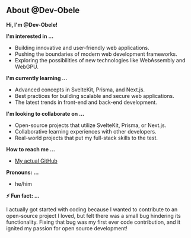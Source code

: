 ## About @Dev-Obele

**Hi, I'm @Dev-Obele!**

**I'm interested in ...**

* Building innovative and user-friendly web applications.
* Pushing the boundaries of modern web development frameworks.
* Exploring the possibilities of new technologies like WebAssembly and WebGPU.

**I'm currently learning ...**

* Advanced concepts in SvelteKit, Prisma, and Next.js.
* Best practices for building scalable and secure web applications.
* The latest trends in front-end and back-end development.

**I'm looking to collaborate on ...**

* Open-source projects that utilize SvelteKit, Prisma, or Next.js.
* Collaborative learning experiences with other developers.
* Real-world projects that put my full-stack skills to the test.

**How to reach me ...**

* [My actual GitHub](https://github.com/Michael-Obele)

**Pronouns: ...**

* he/him

**⚡ Fun fact: ...**

I actually got started with coding because I wanted to contribute to an open-source project I loved, but felt there was a small bug hindering its functionality. Fixing that bug was my first ever code contribution, and it ignited my passion for open source development!
<!---
Dev-Obele/Dev-Obele is a ✨ special ✨ repository because its `README.md` (this file) appears on your GitHub profile.
You can click the Preview link to take a look at your changes.
--->
